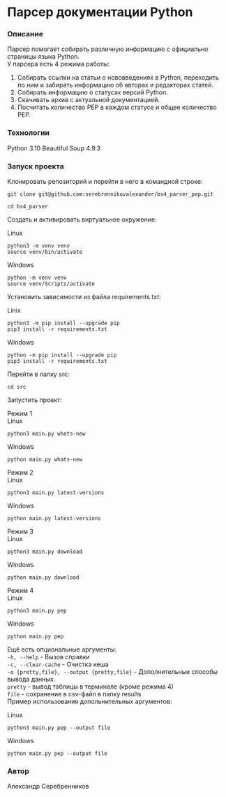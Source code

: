 # Парсер документации Python
### Описание
Парсер помогает собирать различную информацию с официально страницы языка Python.\
У парсера есть 4 режима работы:
1. Собирать ссылки на статьи о нововведениях в Python, переходить по ним и забирать информацию об авторах и редакторах статей.
2. Собирать информацию о статусах версий Python.
3. Скачивать архив с актуальной документацией.
4. Посчитать количество PEP в каждом статусе и общее количество PEP.
### Технологии
Python 3.10
Beautiful Soup 4.9.3
### Запуск проекта
Клонировать репозиторий и перейти в него в командной строке:

```
git clone git@github.com:serebrennikovalexander/bs4_parser_pep.git
```

```
cd bs4_parser
```

Cоздать и активировать виртуальное окружение:

Linux
```
python3 -m venv venv
source venv/bin/activate
```
Windows
```
python -m venv venv
source venv/Scripts/activate
```

Установить зависимости из файла requirements.txt:

Linix
```
python3 -m pip install --upgrade pip
pip3 install -r requirements.txt
```
Windows
```
python -m pip install --upgrade pip
pip3 install -r requirements.txt
```

Перейти в папку src:

```
cd src
```

Запустить проект:

Режим 1\
Linux
```
python3 main.py whats-new
```
Windows
```
python main.py whats-new
```

Режим 2\
Linux
```
python3 main.py latest-versions
```
Windows
```
python main.py latest-versions

```

Режим 3\
Linux
```
python3 main.py download
```
Windows
```
python main.py download
```

Режим 4\
Linux
```
python3 main.py pep
```
Windows
```
python main.py pep
```

Ещё есть опциональные аргументы:\
```-h, --help``` - Вызов справки\
```-c, --clear-cache``` - Очистка кеша\
```-o {pretty,file}, --output {pretty,file}``` - Дополнительные способы вывода данных.\
```pretty``` - вывод таблицы в терминале (кроме режима 4)\
```file``` - сохранение в csv-файл в папку results\
Пример использования допольнительных аргументов:

Linux
```
python3 main.py pep --output file
```
Windows
```
python main.py pep --output file
```
### Автор
Александр Серебренников
